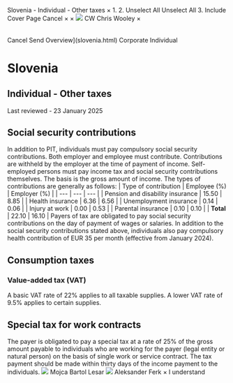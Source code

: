 Slovenia - Individual - Other taxes
×
1.
2.
Unselect All
Unselect All
3.
Include Cover Page
Cancel
×
×
![](-/media/world-wide-tax-summaries/attachments/global---chris-wooley.ashx%3Frev=ac5e5f3223b34096b1afc2a6009c7320&revision=ac5e5f32-23b3-4096-b1af-c2a6009c7320&hash=859B7ADC84DC2CBEC9760E9E6EE7DE6D0A8BFCDF)
CW
Chris Wooley
×
######
Cancel
Send
Overview](slovenia.html)
Corporate
Individual
# Slovenia
## Individual - Other taxes
Last reviewed - 23 January 2025
## Social security contributions
In addition to PIT, individuals must pay compulsory social security contributions. Both employer and employee must contribute. Contributions are withheld by the employer at the time of payment of income. Self-employed persons must pay income tax and social security contributions themselves. The basis is the gross amount of income. The types of contributions are generally as follows:
| Type of contribution | Employee (%) | Employer (%) |
| --- | --- | --- |
| Pension and disability insurance | 15.50 | 8.85 |
| Health insurance | 6.36 | 6.56 |
| Unemployment insurance | 0.14 | 0.06 |
| Injury at work | 0.00 | 0.53 |
| Parental insurance | 0.10 | 0.10 |
| **Total** | 22.10 | 16.10 |
Payers of tax are obligated to pay social security contributions on the day of payment of wages or salaries.
In addition to the social security contributions stated above, individuals also pay compulsory health contribution of EUR 35 per month (effective from January 2024).
## Consumption taxes
### Value-added tax (VAT)
A basic VAT rate of 22% applies to all taxable supplies. A lower VAT rate of 9.5% applies to certain supplies.
## Special tax for work contracts
The payer is obligated to pay a special tax at a rate of 25% of the gross amount payable to individuals who are working for the payer (legal entity or natural person) on the basis of single work or service contract. The tax payment should be made within thirty days of the income payment to the individuals.
![](-/media/world-wide-tax-summaries/sloveniamojca-bartol-lesarpicture1png20220114030920616.ashx%3Frev=26c1ae906c7548f38fc5d65d3a8e36cf&revision=26c1ae90-6c75-48f3-8fc5-d65d3a8e36cf&hash=CBCB932324761CA10A113370137E763E6D945392)
Mojca Bartol Lesar
![](-/media/world-wide-tax-summaries/sloveniaaleksander-ferkaferk--photojpg20210802040656673.ashx%3Frev=7f7c937a0ad1405eb78c98c637c37979&revision=7f7c937a-0ad1-405e-b78c-98c637c37979&hash=688AAA56E50DBEE9F920C25B4FAA75DE1230EBCA)
Aleksander Ferk
×
I understand